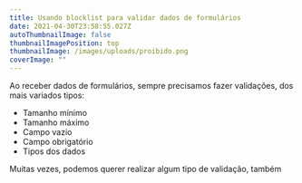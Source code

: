 ```yaml
---
title: Usando blocklist para validar dados de formulários
date: 2021-04-30T23:58:55.027Z
autoThumbnailImage: false
thumbnailImagePosition: top
thumbnailImage: /images/uploads/proibido.png
coverImage: ""
---
```

Ao receber dados de formulários, sempre precisamos fazer validações, dos mais variados tipos:

* Tamanho mínimo
* Tamanho máximo
* Campo vazio
* Campo obrigatório
* Tipos dos dados

Muitas vezes, podemos querer realizar algum tipo de validação, também